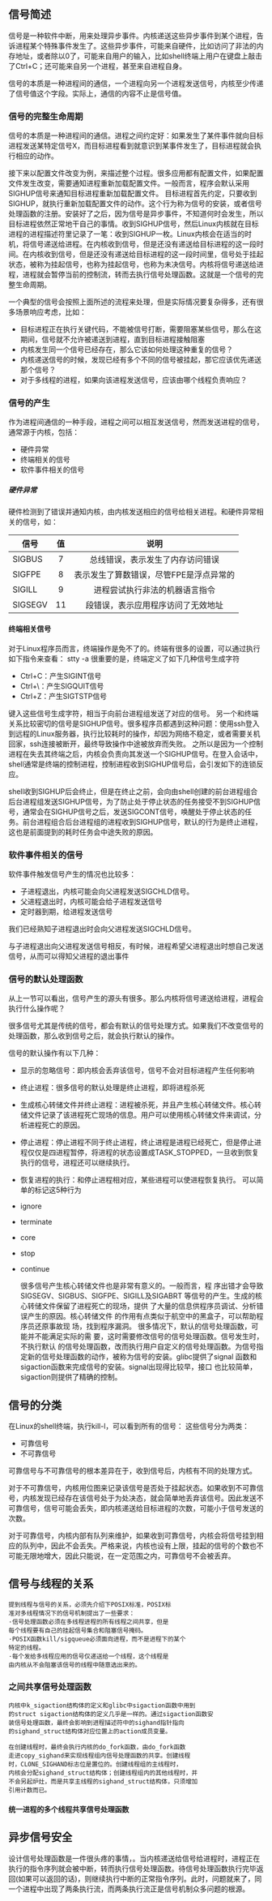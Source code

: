 ## 信号简述
信号是一种软件中断，用来处理异步事件。内核递送这些异步事件到某个进程，告诉进程某个特殊事件发生了。这些异步事件，可能来自硬件，比如访问了非法的内存地址，或者除以0了，可能来自用户的输入，比如shell终端上用户在键盘上敲击了Ctrl+C；还可能来自另一个进程，甚至来自进程自身。

信号的本质是一种进程间的通信，一个进程向另一个进程发送信号，内核至少传递了信号值这个字段。实际上，通信的内容不止是信号值。

### 信号的完整生命周期

信号的本质是一种进程间的通信。进程之间约定好：如果发生了某件事件就向目标进程发送某特定信号X，而目标进程看到就意识到某事件发生了，目标进程就会执行相应的动作。

接下来以配置文件改变为例，来描述整个过程。很多应用都有配置文件，如果配置文件发生改变，需要通知进程重新加载配置文件。一般而言，程序会默认采用SIGHUP信号来通知目标进程重新加载配置文件。
目标进程首先约定，只要收到SIGHUP，就执行重新加载配置文件的动作。这个行为称为信号的安装，或者信号处理函数的注册。安装好了之后，因为信号是异步事件，不知道何时会发生，所以目标进程依然正常地干自己的事情。收到SIGHUP信号，然后Linux内核就在目标进程的进程描述符里记录了一笔：收到SIGHUP一枚。Linux内核会在适当的时机，将信号递送给进程。在内核收到信号，但是还没有递送给目标进程的这一段时间。在内核收到信号，但是还没有递送给目标进程的这一段时间里，信号处于挂起状态，被称为挂起信号，也称为挂起信号，也称为未决信号。内核将信号递送给进程，进程就会暂停当前的控制流，转而去执行信号处理函数。这就是一个信号的完整生命周期。

一个典型的信号会按照上面所述的流程来处理，但是实际情况要复杂得多，还有很多场景响应考虑，比如：
- 目标进程正在执行关键代码，不能被信号打断，需要阻塞某些信号，那么在这期间，信号就不允许被递送到进程，直到目标进程接触阻塞
- 内核发生同一个信号已经存在，那么它该如何处理这种重复的信号？
- 内核递送信号的时候，发现已经有多个不同的信号被挂起，那它应该优先递送那个信号？
- 对于多线程的进程，如果向该进程发送信号，应该由哪个线程负责响应？

### 信号的产生

作为进程间通信的一种手段，进程之间可以相互发送信号，然而发送进程的信号，通常源于内核，包括：
- 硬件异常
- 终端相关的信号
- 软件事件相关的信号

##### 硬件异常

硬件检测到了错误并通知内核，由内核发送相应的信号给相关进程。和硬件异常相关的信号，如：

| 信号        |     值       |               说明              |
| ----------- |:------------:| :--------------------------------: |
|SIGBUS       |  7           | 总线错误，表示发生了内存访问错误    |
|SIGFPE       |   8          | 表示发生了算数错误，尽管FPE是浮点异常的 |
|SIGILL       |   9          | 进程尝试执行非法的机器语言指令  |
|SIGSEGV      |    11        | 段错误，表示应用程序访问了无效地址  |

#### 终端相关信号

对于Linux程序员而言，终端操作是免不了的。终端有很多的设置，可以通过执行如下指令来查看：
    stty -a
很重要的是，终端定义了如下几种信号生成字符
- Ctrl+C：产生SIGINT信号
- Ctrl+\：产生SIGQUIT信号
- Ctrl+Z：产生SIGTSTP信号

键入这些信号生成字符，相当于向前台进程组发送了对应的信号。
另一个和终端关系比较密切的信号是SIGHUP信号。很多程序员都遇到这种问题：使用ssh登入到远程的Linux服务器，执行比较耗时的操作，却因为网络不稳定，或者需要关机回家，ssh连接被断开，最终导致操作中途被放弃而失败。
之所以是因为一个控制进程在失去其终端之后，内核会负责向其发送一个SIGHUP信号。在登入会话中，shell通常是终端的控制进程，控制进程收到SIGHUP信号后，会引发如下的连锁反应。

shell收到SIGHUP后会终止，但是在终止之前，会向由shell创建的前台进程组合后台进程组发送SIGHUP信号，为了防止处于停止状态的任务接受不到SIGHUP信号，通常会在SIGHUP信号之后，发送SIGCONT信号，唤醒处于停止状态的任务。前台进程组合后台进程组的进程收到SIGHUP信号，默认的行为是终止进程，这也是前面提到的耗时任务会中途失败的原因。

### 软件事件相关的信号

软件事件触发信号产生的情况也比较多：
- 子进程退出，内核可能会向父进程发送SIGCHLD信号。
- 父进程退出时，内核可能会给子进程发送信号
- 定时器到期，给进程发送信号

我们已经熟知子进程退出时会向父进程发送SIGCHLD信号。

与子进程退出向父进程发送信号相反，有时候，进程希望父进程退出时想自己发送信号，从而可以得知父进程的退出事件

### 信号的默认处理函数

从上一节可以看出，信号产生的源头有很多。那么内核将信号递送给进程，进程会执行什么操作呢？

很多信号尤其是传统的信号，都会有默认的信号处理方式。如果我们不改变信号的处理函数，那么收到信号之后，就会执行默认的操作。

信号的默认操作有以下几种：
- 显示的忽略信号：即内核会丢弃该信号，信号不会对目标进程产生任何影响
- 终止进程：很多信号的默认处理是终止进程，即将进程杀死
- 生成核心转储文件并终止进程：进程被杀死，并且产生核心转储文件。核心转储文件记录了该进程死亡现场的信息。用户可以使用核心转储文件来调试，分析进程死亡的原因。
- 停止进程：停止进程不同于终止进程，终止进程是进程已经死亡，但是停止进程仅仅是四进程暂停，将进程的状态设置成TASK_STOPPED，一旦收到恢复执行的信号，进程还可以继续执行。
- 恢复进程的执行：和停止进程相对应，某些进程可以使进程恢复执行。
可以简单的标记这5种行为
- ignore
- terminate
- core
- stop
- continue

    很多信号产生核心转储文件也是非常有意义的。一般而言，程
    序出错才会导致SIGSEGV、SIGBUS、SIGFPE、SIGILL及SIGABRT
    等信号的产生。生成的核心转储文件保留了进程死亡的现场，提供
    了大量的信息供程序员调试、分析错误产生的原因。核心转储文件
    的作用有点类似于航空中的黑盒子，可以帮助程序员还原事故现
    场，找到程序漏洞。
    很多情况下，默认的信号处理函数，可能并不能满足实际的需
    要，这时需要修改信号的信号处理函数。信号发生时，不执行默认
    的信号处理函数，改而执行用户自定义的信号处理函数。为信号指
    定新的信号处理函数的动作，被称为信号的安装。glibc提供了signal
    函数和sigaction函数来完成信号的安装。signal出现得比较早，接口
    也比较简单，sigaction则提供了精确的控制。
    
## 信号的分类

在Linux的shell终端，执行kill-l，可以看到所有的信号：
这些信号分为两类：
- 可靠信号
- 不可靠信号

可靠信号与不可靠信号的根本差异在于，收到信号后，内核有不同的处理方式。

对于不可靠信号，内核用位图来记录该信号是否处于挂起状态。如果收到不可靠信号，内核发现已经存在该信号处于为处决态，就会简单地丢弃该信号。因此发送不可靠信号，信号可能会丢失，即内核递送给目标进程的次数，可能小于信号发送的次数。

对于可靠信号，内核内部有队列来维护，如果收到可靠信号，内核会将信号挂到相应的队列中，因此不会丢失。严格来说，内核也设有上限，挂起的信号的个数也不可能无限地增大，因此只能说，在一定范围之内，可靠信号不会被丢弃。

## 信号与线程的关系

    提到线程与信号的关系，必须先介绍下POSIX标准，POSIX标
    准对多线程情况下的信号机制提出了一些要求：
    ·信号处理函数必须在多线程进程的所有线程之间共享，但是
    每个线程要有自己的挂起信号集合和阻塞信号掩码。
    ·POSIX函数kill/sigqueue必须面向进程，而不是进程下的某个
    特定的线程。
    ·每个发给多线程应用的信号仅递送给一个线程，这个线程是
    由内核从不会阻塞该信号的线程中随意选出来的。
    
### 之间共享信号处理函数

    内核中k_sigaction结构体的定义和glibc中sigaction函数中用到
    的struct sigaction结构体的定义几乎是一样的。通过sigaction函数安
    装信号处理函数，最终会影响到进程描述符中的sighand指针指向
    的sighand_struct结构体对应位置上的action成员变量。
    
    在创建线程时，最终会执行内核的do_fork函数，由do_fork函数
    走进copy_sighand来实现线程组内信号处理函数的共享。创建线程
    时，CLONE_SIGHAND标志位是置位的。创建线程组的主线程时，
    内核会分配sighand_struct结构体；创建线程组内的其他线程时，并
    不会另起炉灶，而是共享主线程的sighand_struct结构体，只须增加
    引用计数而已。
#### 统一进程的多个线程共享信号处理函数

## 异步信号安全

设计信号处理函数是一件很头疼的事情，。当内核递送给信号给进程时，进程正在执行的指令序列就会被中断，转而执行信号处理函数。待信号处理函数执行完毕返回(如果可以返回的话)，则继续执行中断的正常指令序列。此时，问题就来了，同一个进程中出现了两条执行流，而两条执行流正是信号机制众多问题的根源。

